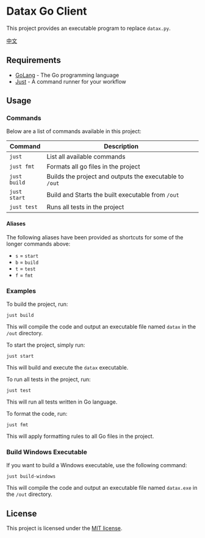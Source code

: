 # Datax Go Client

This project provides an executable program to replace `datax.py`.

[中文](./README_CN.md)

## Requirements

- [GoLang](https://github.com/golang/go) - The Go programming language
- [Just](https://github.com/casey/just) - A command runner for your workflow

## Usage

### Commands

Below are a list of commands available in this project:

| Command      | Description                                             |
| ------------ | ------------------------------------------------------- |
| `just`       | List all available commands                             |
| `just fmt`   | Formats all go files in the project                     |
| `just build` | Builds the project and outputs the executable to `/out` |
| `just start` | Build and Starts the built executable from `/out`       |
| `just test`  | Runs all tests in the project                           |

#### Aliases

The following aliases have been provided as shortcuts for some of the longer commands above:

- `s` = `start`
- `b` = `build`
- `t` = `test`
- `f` = `fmt`

### Examples

To build the project, run:

```
just build
```

This will compile the code and output an executable file named `datax` in the `/out` directory.

To start the project, simply run:

```
just start
```

This will build and execute the `datax` executable.

To run all tests in the project, run:

```
just test
```

This will run all tests written in Go language.

To format the code, run:

```
just fmt
```

This will apply formatting rules to all Go files in the project.

### Build Windows Executable

If you want to build a Windows executable, use the following command:

```
just build-windows
```

This will compile the code and output an executable file named `datax.exe` in the `/out` directory.

## License

This project is licensed under the [MIT license](LICENSE).
